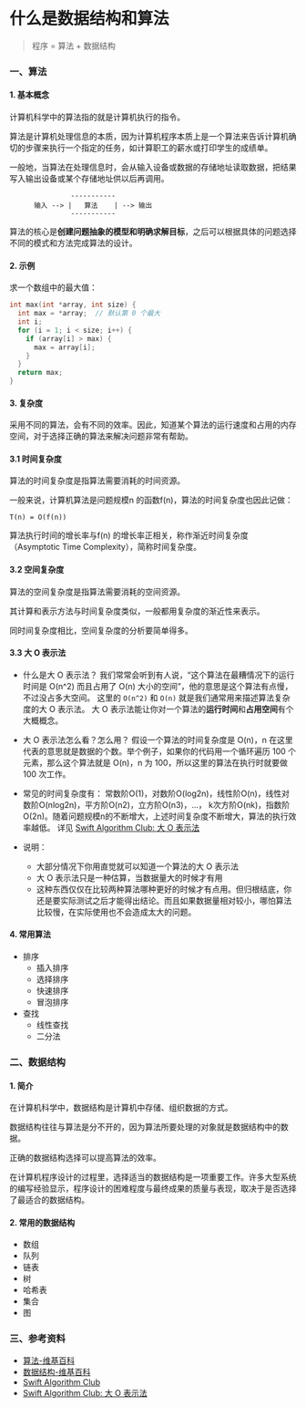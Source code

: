 # 什么是数据结构和算法

> 程序 = 算法 + 数据结构

### 一、算法

#### 1. 基本概念
计算机科学中的算法指的就是计算机执行的指令。

算法是计算机处理信息的本质，因为计算机程序本质上是一个算法来告诉计算机确切的步骤来执行一个指定的任务，如计算职工的薪水或打印学生的成绩单。

一般地，当算法在处理信息时，会从输入设备或数据的存储地址读取数据，把结果写入输出设备或某个存储地址供以后再调用。

```
               -----------       
      输入 --> |   算法    | --> 输出
               -----------  
```

算法的核心是**创建问题抽象的模型和明确求解目标**，之后可以根据具体的问题选择不同的模式和方法完成算法的设计。

#### 2. 示例
求一个数组中的最大值：

``` C++
int max(int *array, int size) {
  int max = *array;  // 默认第 0 个最大
  int i;
  for (i = 1; i < size; i++) {
    if (array[i] > max) {
      max = array[i];
    }
  }
  return max;
}

```

#### 3. 复杂度

采用不同的算法，会有不同的效率。因此，知道某个算法的运行速度和占用的内存空间，对于选择正确的算法来解决问题非常有帮助。

#### 3.1 时间复杂度
算法的时间复杂度是指算法需要消耗的时间资源。

一般来说，计算机算法是问题规模n 的函数f(n)，算法的时间复杂度也因此记做：
```
T(n) = O(f(n))
```

算法执行时间的增长率与f(n) 的增长率正相关，称作渐近时间复杂度（Asymptotic Time Complexity），简称时间复杂度。

#### 3.2 空间复杂度
算法的空间复杂度是指算法需要消耗的空间资源。

其计算和表示方法与时间复杂度类似，一般都用复杂度的渐近性来表示。

同时间复杂度相比，空间复杂度的分析要简单得多。

#### 3.3 大 O 表示法

- 什么是大 O 表示法？
我们常常会听到有人说，“这个算法在最糟情况下的运行时间是 O(n^2) 而且占用了 O(n) 大小的空间”，他的意思是这个算法有点慢，不过没占多大空间。
这里的 `O(n^2)` 和 `O(n)` 就是我们通常用来描述算法复杂度的大 O 表示法。
大 O 表示法能让你对一个算法的**运行时间**和**占用空间**有个大概概念。

- 大 O 表示法怎么看？怎么用？
假设一个算法的时间复杂度是 O(n)，n 在这里代表的意思就是数据的个数。举个例子，如果你的代码用一个循环遍历 100 个元素，那么这个算法就是 O(n)，n 为 100，所以这里的算法在执行时就要做 100 次工作。

- 常见的时间复杂度有：
常数阶O(1)，对数阶O(log2n)，线性阶O(n)，线性对数阶O(nlog2n)，平方阶O(n2)，立方阶O(n3)，...， k次方阶O(nk)，指数阶O(2n)。随着问题规模n的不断增大，上述时间复杂度不断增大，算法的执行效率越低。
详见 [Swift Algorithm Club: 大 O 表示法](https://github.com/ksco/swift-algorithm-club-cn/blob/master/Big-O%20Notation.markdown)

- 说明：
  - 大部分情况下你用直觉就可以知道一个算法的大 O 表示法
  - 大 O 表示法只是一种估算，当数据量大的时候才有用
  - 这种东西仅仅在比较两种算法哪种更好的时候才有点用。但归根结底，你还是要实际测试之后才能得出结论。而且如果数据量相对较小，哪怕算法比较慢，在实际使用也不会造成太大的问题。

#### 4. 常用算法
- 排序
  - 插入排序
  - 选择排序
  - 快速排序
  - 冒泡排序
- 查找
  - 线性查找
  - 二分法

### 二、数据结构

#### 1. 简介
在计算机科学中，数据结构是计算机中存储、组织数据的方式。

数据结构往往与算法是分不开的，因为算法所要处理的对象就是数据结构中的数据。

正确的数据结构选择可以提高算法的效率。

在计算机程序设计的过程里，选择适当的数据结构是一项重要工作。许多大型系统的编写经验显示，程序设计的困难程度与最终成果的质量与表现，取决于是否选择了最适合的数据结构。

#### 2. 常用的数据结构
- 数组
- 队列
- 链表
- 树
- 哈希表
- 集合
- 图

### 三、参考资料 
- [算法-维基百科](https://zh.wikipedia.org/wiki/算法#.E5.A4.8D.E6.9D.82.E5.BA.A6)
- [数据结构-维基百科](https://zh.wikipedia.org/wiki/数据结构)
- [Swift Algorithm Club](https://github.com/raywenderlich/swift-algorithm-club)
- [Swift Algorithm Club: 大 O 表示法](https://github.com/ksco/swift-algorithm-club-cn/blob/master/Big-O%20Notation.markdown)
